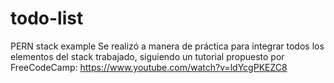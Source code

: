 # todo-list
PERN stack example
Se realizó a manera de práctica para integrar todos los elementos del stack trabajado, siguiendo un tutorial propuesto por FreeCodeCamp:
https://www.youtube.com/watch?v=ldYcgPKEZC8
